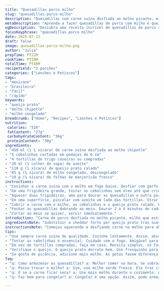 ```yaml
---
title: "Quesadillas porco milho"
slug: "quesadillas-porco-milho"
description: "Quesadillas com carne suína desfiada ao molho picante, milho e queijo prato. Receita rápida, prática, com toque de coentro fresco e cebolinhas tostadas para um sabor intenso. Tortillas douradas com recheio cremoso, toque cítrico e crocante. Serve duas pessoas, mistura ingredientes comuns com temperos mexicanos e brasileiros."
metaDescription: "Aprenda a fazer quesadillas de porco com milho e queijo prato. Sabor intenso e prático para o dia a dia."
ogDescription: "Descubra uma receita incrível de quesadillas de porco com milho. Sabor e praticidade para transformar seu almoço."
focusKeyphrase: "quesadillas porco milho"
date: 2025-07-21
draft: false
image: quesadillas-porco-milho.png
author: "Julia"
prepTime: PT22M
cookTime: PT18M
totalTime: PT40M
recipeYield: "2 porções"
categories: ["Lanches e Petiscos"]
tags:
- "mexicano"
- "brasileiro"
- "fácil"
- "rápido"
keywords:
- "queijo prato"
- "molho chipotle"
- "milho congelado"
breadcrumb: ["Home", "Recipes", "Lanches e Petiscos"]
nutrition: 
 calories: "520"
 fatContent: "27g"
 carbohydrateContent: "36g"
 proteinContent: "30g"
ingredients:
- "450 ml (1 ¾ xícara) de carne suína desfiada ao molho chipotle"
- "5 cebolinhas cortadas em pedaços de 6 cm"
- "4 tortillas de trigo caseiras ou compradas"
- "20 ml (1 colher de sopa) de azeite"
- "110 g (1 xícara) de queijo prato ralado"
- "85 g (¾ xícara) de milho congelado, descongelado"
- "10 g (¼ xícara) de folhas de manjericão fresco"
instructions:
- "Cozinhar a carne suína com o molho em fogo baixo. Desfiar com garfo. Cozinhar até redução parcial da calda envolvendo a carne. Retirar do fogo."
- "Em uma frigideira grande, tostar as cebolinhas sem óleo até que criem manchas escuras. Reservar em um prato."
- "Aquecer duas frigideiras, uma para dourar as quesadillas e outra para auxiliar na montagem, ambas com um pouco de azeite espalhado."
- "Em uma superfície, pincelar com azeite um lado das tortillas. Virar e distribuir a carne sobre metade de cada tortilla."
- "Cobrir a carne com o milho, as cebolinhas e o queijo prato ralado. Finalizar com as folhas de manjericão."
- "Fechar as quesadillas dobrando ao meio. Dourar 2 a 4 minutos de cada lado até ficarem crocantes e o queijo derretido."
- "Cortar ao meio se quiser, servir imediatamente."
introduction: "Carne de porco desfiada no molho picante, milho que estala docinho, duas tortillas bem untadas com azeite e queijo que derrete fácil. Cebolinhas tremeluzem na frigideira, ganhando cor e sabor. Folhas verdes, mas não coentro comum — manjericão para dar uma acidez diferente. Rápido, sabor forte, tempero mexicano com toque brasileiro. Um prato que serve fácil duas pessoas, mesa simples, sem frescura. Funciona como almoço, jantar sem complicação. Mexe, monta, frita. Custa pouco tempo, pouco esforço, muito gosto. Contraste crocante com carne macia, ingredientes conhecidos misturados. Pode usar tortillas compradas no mercado ou fazer em casa. Para um toque extra, pode usar queijo tipo coalho, vai da preferência. Quem gosta muito de picância pode colocar umas gotas a mais de molho chipotle para intensificar. Uma refeição monta rápida, fugindo do trivial com combinações práticas, perfectas para rotina corrida mas não sem sabor."
ingredientsNote: "Substituir o cheddar forte por queijo prato traz suavidade cremosa que combina muito bem com a carne suína. Trocou o coentro pelas folhas de manjericão, uma opção que evita o sabor forte que divide opiniões e ainda inclui uma nota fresca diferente. O milho congelado, descongelado, é opcionalmente substituível por milho verde fresco para textura ainda mais crocante. Aumentei a cebolinha para mais crocância e sabor, o que ajuda a equilibrar. A quantidade de azeite cuidada para não ficar gorduroso, só para dourar as tortillas. A tortilla de trigo, preferível caseira, garante uma textura melhor, mas do comércio também funciona. A redução do molho da carne é essencial para concentrar sabor e evitar que a quesadilla fique encharcada. Alterei as medidas da carne e milho para impedir que fique desequilibrado. Ingredientes simples, fáceis de achar no Brasil, com um toque de temperos mexicanos para criar mix cultural."
instructionsNote: "Começou aquecendo e desfiando carne no molho para absorver os sabores. A redução ajuda a carne ficar suculenta e não aguada. As cebolinhas tostadinhas depois são importantes para dar crocância e aroma, fazendo diferença no prato final. As duas frigideiras facilitam na hora de aquecer e dourar as quesadillas sem juntar tudo em uma só. O pincel para passar azeite deixa a tortilla crocante sem exagero. Distribuir os ingredientes cuidadosamente para facilitar fechar bem as quesadillas, evitando que tudo escape na hora de fritar. O tempo de dourar ajustado para 2-4 minutos depende do fogo, mas deve ficar bem corado e o queijo derretido. Servir logo após cortar, porque demora o queijo esfriar e perdemos a textura. Pode cortar ao meio ou em triângulos, fica a gosto. Trocar o coentro pelo manjericão deve acontecer no momento de montar para preservar frescor da folha, não cozinhar demais."
tips:
- "Use sempre carne suína de qualidade. Cozinhe lentamente. Assim, absorve todos os sabores do molho chipotle. Carne desfiada é mais saborosa quando reduz a calda."
- "Tostar as cebolinhas é essencial. Cuidado com o fogo. Amigável para não queimar rápido. Mais crocância e aroma no prato. Reserve em um prato fora do fogo."
- "Em vez de tortillas compradas, faça em casa. Receita simples, só farinha e água. Fica bem mais gostoso. Se não tiver tempo, escolha uma boa marca do mercado."
- "Verifique o queijo. O queijo prato derrete bem. Use fresquinho para textura perfeita. Teste também o coalho. Pode trazer um toque diferente às quesadillas."
- "Se gosta de picância, adicione mais molho. As gotas fazem diferença. Melhora todo o sabor. Mas não exagere para não apagar o sabor da carne e do milho."
faq:
- "q: Como armazenar as quesadillas? a: Melhor comer na hora. Se sobrar, guarde na geladeira. Coloque em um recipiente fechado. Repare que não ficam crocantes."
- "q: Posso trocar o milho? a: Sim, use milho verde fresco. Ele traz crocância extra. Pode substituir por outros legumes, mas o sabor muda. Fique atento."
- "q: E se a carne ficar seca? a: Use mais molho durante o cozimento. A redução deve deixar suculenta. Outra opção, acrescente um pouco de água no fogo."
- "q: Faz bem para congelar? a: Congelar é uma opção. Assim, pode armazenar. Mas, melhor aquecer no forno, para ficar crocante de novo. Evite micro-ondas."

---
```


